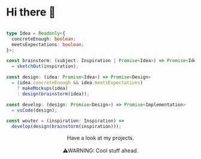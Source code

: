 # Hi there 👋

```ts

type Idea = Readonly<{
  concreteEnough: boolean;
  meetsExpectations: boolean;
}>;

const brainstorm: (subject: Inspiration | Promise<Idea>) => Promise<Idea>
  = sketchOut(inspiration);

const design: (idea: Promise<Idea>) => Promise<Design>
  = (idea.concreteEnough && idea.meetsExpectations)
    ? makeMockups(idea)
    : design(brainstorm(idea));

const develop: (design: Promise<Design>) => Promise<Implementation>
  = vsCode(design);

const wouter = (inspiration: Inspiration) =>
  develop(design(brainstorm(inspiration)));

```

<div align="center">
Have a look at my projects.
<br/>
<br/>
⚠WARNING: Cool stuff ahead.
</div>